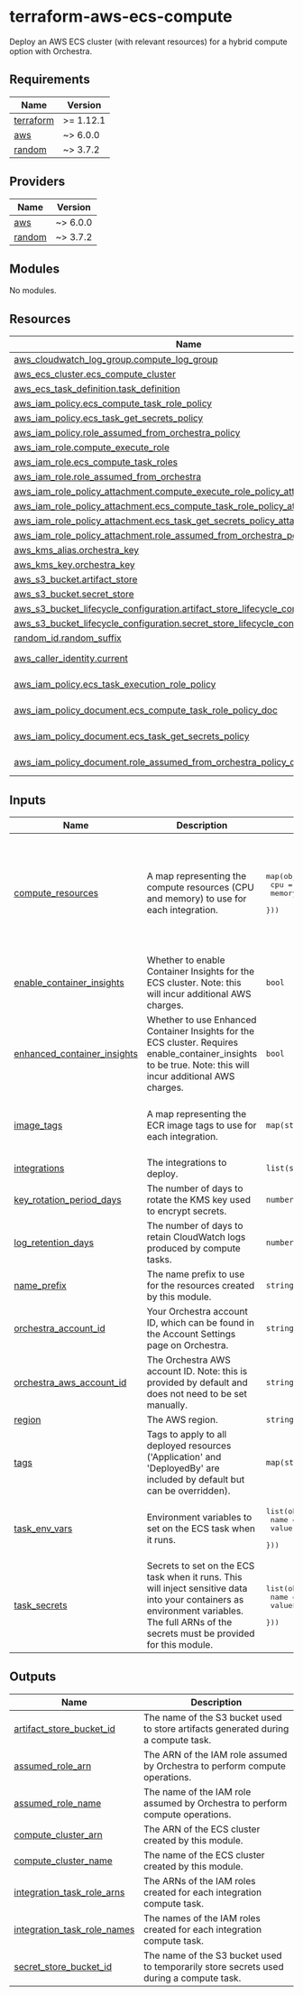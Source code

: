 <!-- markdownlint-disable MD033 -->

# terraform-aws-ecs-compute

Deploy an AWS ECS cluster (with relevant resources) for a hybrid compute option with Orchestra.

## Requirements

| Name                                                                     | Version   |
| ------------------------------------------------------------------------ | --------- |
| <a name="requirement_terraform"></a> [terraform](#requirement_terraform) | >= 1.12.1 |
| <a name="requirement_aws"></a> [aws](#requirement_aws)                   | ~> 6.0.0  |
| <a name="requirement_random"></a> [random](#requirement_random)          | ~> 3.7.2  |

## Providers

| Name                                                      | Version   |
| --------------------------------------------------------- | --------- |
| <a name="provider_aws"></a> [aws](#provider_aws)          | ~> 6.0.0  |
| <a name="provider_random"></a> [random](#provider_random) | ~> 3.7.2  |

## Modules

No modules.

## Resources

| Name                                                                                                                                                                                   | Type        |
| -------------------------------------------------------------------------------------------------------------------------------------------------------------------------------------- | ----------- |
| [aws_cloudwatch_log_group.compute_log_group](https://registry.terraform.io/providers/hashicorp/aws/latest/docs/resources/cloudwatch_log_group)                                         | resource    |
| [aws_ecs_cluster.ecs_compute_cluster](https://registry.terraform.io/providers/hashicorp/aws/latest/docs/resources/ecs_cluster)                                                         | resource    |
| [aws_ecs_task_definition.task_definition](https://registry.terraform.io/providers/hashicorp/aws/latest/docs/resources/ecs_task_definition)                                             | resource    |
| [aws_iam_policy.ecs_compute_task_role_policy](https://registry.terraform.io/providers/hashicorp/aws/latest/docs/resources/iam_policy)                                                  | resource    |
| [aws_iam_policy.ecs_task_get_secrets_policy](https://registry.terraform.io/providers/hashicorp/aws/latest/docs/resources/iam_policy)                                                   | resource    |
| [aws_iam_policy.role_assumed_from_orchestra_policy](https://registry.terraform.io/providers/hashicorp/aws/latest/docs/resources/iam_policy)                                            | resource    |
| [aws_iam_role.compute_execute_role](https://registry.terraform.io/providers/hashicorp/aws/latest/docs/resources/iam_role)                                                              | resource    |
| [aws_iam_role.ecs_compute_task_roles](https://registry.terraform.io/providers/hashicorp/aws/latest/docs/resources/iam_role)                                                            | resource    |
| [aws_iam_role.role_assumed_from_orchestra](https://registry.terraform.io/providers/hashicorp/aws/latest/docs/resources/iam_role)                                                       | resource    |
| [aws_iam_role_policy_attachment.compute_execute_role_policy_attachment](https://registry.terraform.io/providers/hashicorp/aws/latest/docs/resources/iam_role_policy_attachment)        | resource    |
| [aws_iam_role_policy_attachment.ecs_compute_task_role_policy_attachment](https://registry.terraform.io/providers/hashicorp/aws/latest/docs/resources/iam_role_policy_attachment)       | resource    |
| [aws_iam_role_policy_attachment.ecs_task_get_secrets_policy_attachment](https://registry.terraform.io/providers/hashicorp/aws/latest/docs/resources/iam_role_policy_attachment)        | resource    |
| [aws_iam_role_policy_attachment.role_assumed_from_orchestra_policy_attachment](https://registry.terraform.io/providers/hashicorp/aws/latest/docs/resources/iam_role_policy_attachment) | resource    |
| [aws_kms_alias.orchestra_key](https://registry.terraform.io/providers/hashicorp/aws/latest/docs/resources/kms_alias)                                                                   | resource    |
| [aws_kms_key.orchestra_key](https://registry.terraform.io/providers/hashicorp/aws/latest/docs/resources/kms_key)                                                                       | resource    |
| [aws_s3_bucket.artifact_store](https://registry.terraform.io/providers/hashicorp/aws/latest/docs/resources/s3_bucket)                                                                  | resource    |
| [aws_s3_bucket.secret_store](https://registry.terraform.io/providers/hashicorp/aws/latest/docs/resources/s3_bucket)                                                                    | resource    |
| [aws_s3_bucket_lifecycle_configuration.artifact_store_lifecycle_config](https://registry.terraform.io/providers/hashicorp/aws/latest/docs/resources/s3_bucket_lifecycle_configuration) | resource    |
| [aws_s3_bucket_lifecycle_configuration.secret_store_lifecycle_config](https://registry.terraform.io/providers/hashicorp/aws/latest/docs/resources/s3_bucket_lifecycle_configuration)   | resource    |
| [random_id.random_suffix](https://registry.terraform.io/providers/hashicorp/random/latest/docs/resources/id)                                                                           | resource    |
| [aws_caller_identity.current](https://registry.terraform.io/providers/hashicorp/aws/latest/docs/data-sources/caller_identity)                                                          | data source |
| [aws_iam_policy.ecs_task_execution_role_policy](https://registry.terraform.io/providers/hashicorp/aws/latest/docs/data-sources/iam_policy)                                             | data source |
| [aws_iam_policy_document.ecs_compute_task_role_policy_doc](https://registry.terraform.io/providers/hashicorp/aws/latest/docs/data-sources/iam_policy_document)                         | data source |
| [aws_iam_policy_document.ecs_task_get_secrets_policy](https://registry.terraform.io/providers/hashicorp/aws/latest/docs/data-sources/iam_policy_document)                              | data source |
| [aws_iam_policy_document.role_assumed_from_orchestra_policy_doc](https://registry.terraform.io/providers/hashicorp/aws/latest/docs/data-sources/iam_policy_document)                   | data source |

## Inputs

| Name                                                                                                               | Description                                                                                                                                                                                | Type                                                                         | Default                                                                                                                                           | Required |
| ------------------------------------------------------------------------------------------------------------------ | ------------------------------------------------------------------------------------------------------------------------------------------------------------------------------------------ | ---------------------------------------------------------------------------- | ------------------------------------------------------------------------------------------------------------------------------------------------- | :------: |
| <a name="input_compute_resources"></a> [compute_resources](#input_compute_resources)                               | A map representing the compute resources (CPU and memory) to use for each integration.                                                                                                     | <pre>map(object({<br/> cpu = number<br/> memory = number<br/> }))</pre>      | <pre>{<br/> "dbt_core": {<br/> "cpu": 4096,<br/> "memory": 8192<br/> },<br/> "python": {<br/> "cpu": 2048,<br/> "memory": 4096<br/> }<br/>}</pre> |    no    |
| <a name="input_enable_container_insights"></a> [enable_container_insights](#input_enable_container_insights)       | Whether to enable Container Insights for the ECS cluster. Note: this will incur additional AWS charges.                                                                                    | `bool`                                                                       | `false`                                                                                                                                           |    no    |
| <a name="input_enhanced_container_insights"></a> [enhanced_container_insights](#input_enhanced_container_insights) | Whether to use Enhanced Container Insights for the ECS cluster. Requires enable_container_insights to be true. Note: this will incur additional AWS charges.                               | `bool`                                                                       | `false`                                                                                                                                           |    no    |
| <a name="input_image_tags"></a> [image_tags](#input_image_tags)                                                    | A map representing the ECR image tags to use for each integration.                                                                                                                         | `map(string)`                                                                | <pre>{<br/> "dbt_core": "2025.05.30-1",<br/> "python": "2025.05.30-1"<br/>}</pre>                                                                 |    no    |
| <a name="input_integrations"></a> [integrations](#input_integrations)                                              | The integrations to deploy.                                                                                                                                                                | `list(string)`                                                               | n/a                                                                                                                                               |   yes    |
| <a name="input_key_rotation_period_days"></a> [key_rotation_period_days](#input_key_rotation_period_days)          | The number of days to rotate the KMS key used to encrypt secrets.                                                                                                                          | `number`                                                                     | `365`                                                                                                                                             |    no    |
| <a name="input_log_retention_days"></a> [log_retention_days](#input_log_retention_days)                            | The number of days to retain CloudWatch logs produced by compute tasks.                                                                                                                    | `number`                                                                     | `90`                                                                                                                                              |    no    |
| <a name="input_name_prefix"></a> [name_prefix](#input_name_prefix)                                                 | The name prefix to use for the resources created by this module.                                                                                                                           | `string`                                                                     | n/a                                                                                                                                               |   yes    |
| <a name="input_orchestra_account_id"></a> [orchestra_account_id](#input_orchestra_account_id)                      | Your Orchestra account ID, which can be found in the Account Settings page on Orchestra.                                                                                                   | `string`                                                                     | n/a                                                                                                                                               |   yes    |
| <a name="input_orchestra_aws_account_id"></a> [orchestra_aws_account_id](#input_orchestra_aws_account_id)          | The Orchestra AWS account ID. Note: this is provided by default and does not need to be set manually.                                                                                      | `string`                                                                     | `"355563318157"`                                                                                                                                  |    no    |
| <a name="input_region"></a> [region](#input_region)                                                                | The AWS region.                                                                                                                                                                            | `string`                                                                     | n/a                                                                                                                                               |   yes    |
| <a name="input_tags"></a> [tags](#input_tags)                                                                      | Tags to apply to all deployed resources ('Application' and 'DeployedBy' are included by default but can be overridden).                                                                    | `map(string)`                                                                | `{}`                                                                                                                                              |    no    |
| <a name="input_task_env_vars"></a> [task_env_vars](#input_task_env_vars)                                           | Environment variables to set on the ECS task when it runs.                                                                                                                                 | <pre>list(object({<br/> name = string<br/> value = string<br/> }))</pre>     | `[]`                                                                                                                                              |    no    |
| <a name="input_task_secrets"></a> [task_secrets](#input_task_secrets)                                              | Secrets to set on the ECS task when it runs. This will inject sensitive data into your containers as environment variables. The full ARNs of the secrets must be provided for this module. | <pre>list(object({<br/> name = string<br/> valueFrom = string<br/> }))</pre> | `[]`                                                                                                                                              |    no    |

## Outputs

| Name                                                                                                                 | Description                                                                             |
| -------------------------------------------------------------------------------------------------------------------- | --------------------------------------------------------------------------------------- |
| <a name="output_artifact_store_bucket_id"></a> [artifact_store_bucket_id](#output_artifact_store_bucket_id)          | The name of the S3 bucket used to store artifacts generated during a compute task.      |
| <a name="output_assumed_role_arn"></a> [assumed_role_arn](#output_assumed_role_arn)                                  | The ARN of the IAM role assumed by Orchestra to perform compute operations.             |
| <a name="output_assumed_role_name"></a> [assumed_role_name](#output_assumed_role_name)                               | The name of the IAM role assumed by Orchestra to perform compute operations.            |
| <a name="output_compute_cluster_arn"></a> [compute_cluster_arn](#output_compute_cluster_arn)                         | The ARN of the ECS cluster created by this module.                                      |
| <a name="output_compute_cluster_name"></a> [compute_cluster_name](#output_compute_cluster_name)                      | The name of the ECS cluster created by this module.                                     |
| <a name="output_integration_task_role_arns"></a> [integration_task_role_arns](#output_integration_task_role_arns)    | The ARNs of the IAM roles created for each integration compute task.                    |
| <a name="output_integration_task_role_names"></a> [integration_task_role_names](#output_integration_task_role_names) | The names of the IAM roles created for each integration compute task.                   |
| <a name="output_secret_store_bucket_id"></a> [secret_store_bucket_id](#output_secret_store_bucket_id)                | The name of the S3 bucket used to temporarily store secrets used during a compute task. |
